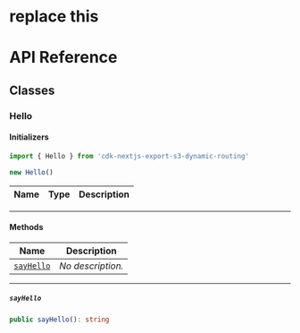 # replace this
# API Reference <a name="API Reference" id="api-reference"></a>



## Classes <a name="Classes" id="Classes"></a>

### Hello <a name="Hello" id="cdk-nextjs-export-s3-dynamic-routing.Hello"></a>

#### Initializers <a name="Initializers" id="cdk-nextjs-export-s3-dynamic-routing.Hello.Initializer"></a>

```typescript
import { Hello } from 'cdk-nextjs-export-s3-dynamic-routing'

new Hello()
```

| **Name** | **Type** | **Description** |
| --- | --- | --- |

---

#### Methods <a name="Methods" id="Methods"></a>

| **Name** | **Description** |
| --- | --- |
| <code><a href="#cdk-nextjs-export-s3-dynamic-routing.Hello.sayHello">sayHello</a></code> | *No description.* |

---

##### `sayHello` <a name="sayHello" id="cdk-nextjs-export-s3-dynamic-routing.Hello.sayHello"></a>

```typescript
public sayHello(): string
```





